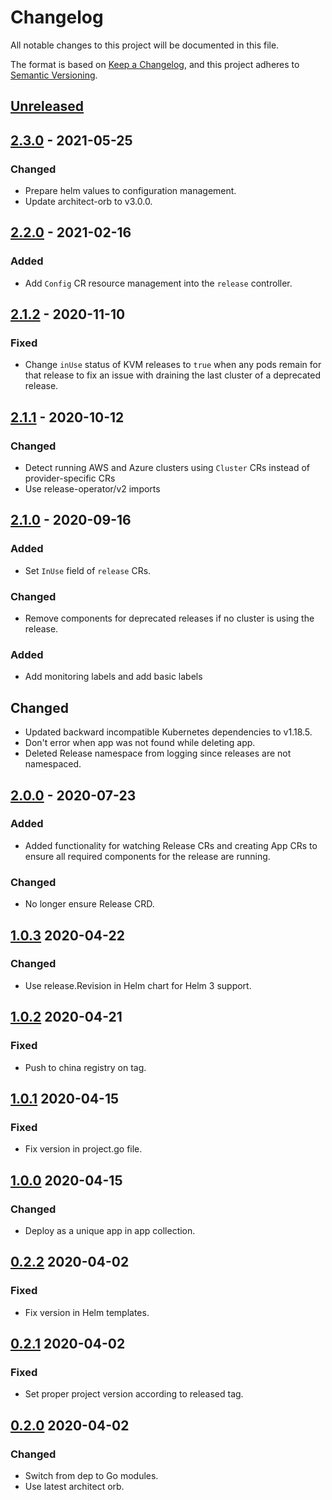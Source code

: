 # Changelog

All notable changes to this project will be documented in this file.

The format is based on [Keep a Changelog](https://keepachangelog.com/en/1.0.0/),
and this project adheres to [Semantic Versioning](https://semver.org/spec/v2.0.0.html).



## [Unreleased]

## [2.3.0] - 2021-05-25

### Changed

- Prepare helm values to configuration management.
- Update architect-orb to v3.0.0.

## [2.2.0] - 2021-02-16

### Added

- Add `Config` CR resource management into the `release` controller.

## [2.1.2] - 2020-11-10

### Fixed

- Change `inUse` status of KVM releases to `true` when any pods remain for that release to fix an issue with draining 
  the last cluster of a deprecated release.

## [2.1.1] - 2020-10-12

### Changed

- Detect running AWS and Azure clusters using `Cluster` CRs instead of provider-specific CRs
- Use release-operator/v2 imports

## [2.1.0] - 2020-09-16

### Added

- Set `InUse` field of `release` CRs.

### Changed

- Remove components for deprecated releases if no cluster is using the release.

### Added

- Add monitoring labels and add basic labels

## Changed

- Updated backward incompatible Kubernetes dependencies to v1.18.5.
- Don't error when app was not found while deleting app.
- Deleted Release namespace from logging since releases are not namespaced.

## [2.0.0] - 2020-07-23

### Added

- Added functionality for watching Release CRs and creating App CRs to ensure all required components for the release are running.

### Changed

- No longer ensure Release CRD.

## [1.0.3] 2020-04-22

### Changed

- Use release.Revision in Helm chart for Helm 3 support.

## [1.0.2] 2020-04-21

### Fixed

- Push to china registry on tag.

## [1.0.1] 2020-04-15

### Fixed

- Fix version in project.go file.

## [1.0.0] 2020-04-15

### Changed

- Deploy as a unique app in app collection.

## [0.2.2] 2020-04-02

### Fixed

- Fix version in Helm templates.

## [0.2.1] 2020-04-02

### Fixed

- Set proper project version according to released tag.

## [0.2.0] 2020-04-02

### Changed

- Switch from dep to Go modules.
- Use latest architect orb.


[Unreleased]: https://github.com/giantswarm/release-operator/compare/v2.3.0...HEAD
[2.3.0]: https://github.com/giantswarm/release-operator/compare/v2.2.0...v2.3.0
[2.2.0]: https://github.com/giantswarm/release-operator/compare/v2.1.2...v2.2.0
[2.1.2]: https://github.com/giantswarm/release-operator/compare/v2.1.1...v2.1.2
[2.1.1]: https://github.com/giantswarm/release-operator/compare/v2.1.0...v2.1.1
[2.1.0]: https://github.com/giantswarm/release-operator/compare/v2.0.0...v2.1.0
[2.0.0]: https://github.com/giantswarm/release-operator/compare/v1.0.3...v2.0.0
[1.0.3]: https://github.com/giantswarm/release-operator/compare/v1.0.2...v1.0.3
[1.0.2]: https://github.com/giantswarm/release-operator/compare/v1.0.1...v1.0.2
[1.0.1]: https://github.com/giantswarm/release-operator/compare/v1.0.0...v1.0.1
[1.0.0]: https://github.com/giantswarm/release-operator/compare/v1.0.0...v1.0.0
[0.2.2]: https://github.com/giantswarm/release-operator/compare/v0.2.1...v0.2.2
[0.2.1]: https://github.com/giantswarm/release-operator/compare/v0.2.0...v0.2.1
[0.2.0]: https://github.com/giantswarm/release-operator/releases/tag/v0.2.0

